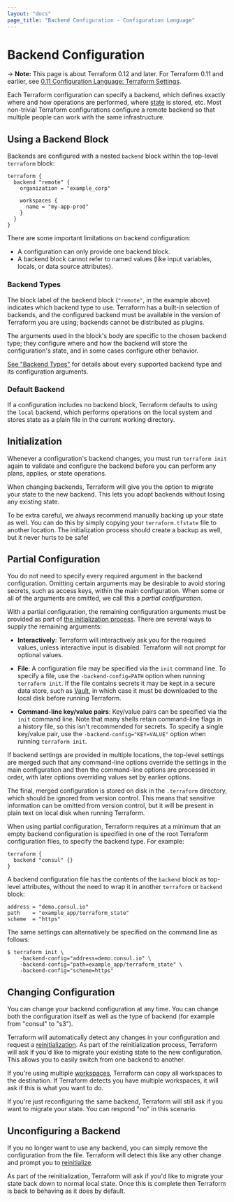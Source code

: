 ```yaml
---
layout: "docs"
page_title: "Backend Configuration - Configuration Language"
---
```


# Backend Configuration

-> **Note:** This page is about Terraform 0.12 and later. For Terraform 0.11 and
earlier, see
[0.11 Configuration Language: Terraform Settings](../configuration-0-11/terraform.html).


Each Terraform configuration can specify a backend, which defines exactly where
and how operations are performed, where [state](/docs/state/index.html) is
stored, etc. Most non-trivial Terraform configurations configure a remote
backend so that multiple people can work with the same infrastructure.

## Using a Backend Block

Backends are configured with a nested `backend` block within the top-level
`terraform` block:

```hcl
terraform {
  backend "remote" {
    organization = "example_corp"

    workspaces {
      name = "my-app-prod"
    }
  }
}
```

There are some important limitations on backend configuration:

- A configuration can only provide one backend block.
- A backend block cannot refer to named values (like input variables, locals, or data source attributes).

### Backend Types

The block label of the backend block (`"remote"`, in the example above) indicates which backend type to use. Terraform has a built-in selection of backends, and the configured backend must be available in the version of Terraform you are using; backends cannot be distributed as plugins.

The arguments used in the block's body are specific to the chosen backend type; they configure where and how the backend will store the configuration's state, and in some cases configure other behavior.

[See "Backend Types"](/docs/backends/types/index.html) for details about every supported backend type and its configuration arguments.

### Default Backend

If a configuration includes no backend block, Terraform defaults to using the `local` backend, which performs operations on the local system and stores state as a plain file in the current working directory.


## Initialization

Whenever a configuration's backend changes, you must run `terraform init` again
to validate and configure the backend before you can perform any plans, applies,
or state operations.

When changing backends, Terraform will give you the option to migrate
your state to the new backend. This lets you adopt backends without losing
any existing state.

To be extra careful, we always recommend manually backing up your state
as well. You can do this by simply copying your `terraform.tfstate` file
to another location. The initialization process should create a backup
as well, but it never hurts to be safe!

## Partial Configuration

You do not need to specify every required argument in the backend configuration.
Omitting certain arguments may be desirable to avoid storing secrets, such as
access keys, within the main configuration. When some or all of the arguments
are omitted, we call this a _partial configuration_.

With a partial configuration, the remaining configuration arguments must be
provided as part of
[the initialization process](/docs/backends/init.html#backend-initialization).
There are several ways to supply the remaining arguments:

  * **Interactively**: Terraform will interactively ask you for the required
    values, unless interactive input is disabled. Terraform will not prompt for
    optional values.

  * **File**: A configuration file may be specified via the `init` command line.
    To specify a file, use the `-backend-config=PATH` option when running
    `terraform init`. If the file contains secrets it may be kept in
    a secure data store, such as
    [Vault](https://www.vaultproject.io/), in which case it must be downloaded
    to the local disk before running Terraform.

  * **Command-line key/value pairs**: Key/value pairs can be specified via the
    `init` command line. Note that many shells retain command-line flags in a
    history file, so this isn't recommended for secrets. To specify a single
    key/value pair, use the `-backend-config="KEY=VALUE"` option when running
    `terraform init`.

If backend settings are provided in multiple locations, the top-level
settings are merged such that any command-line options override the settings
in the main configuration and then the command-line options are processed
in order, with later options overriding values set by earlier options.

The final, merged configuration is stored on disk in the `.terraform`
directory, which should be ignored from version control. This means that
sensitive information can be omitted from version control, but it will be
present in plain text on local disk when running Terraform.

When using partial configuration, Terraform requires at a minimum that
an empty backend configuration is specified in one of the root Terraform
configuration files, to specify the backend type. For example:

```hcl
terraform {
  backend "consul" {}
}
```

A backend configuration file has the contents of the `backend` block as
top-level attributes, without the need to wrap it in another `terraform`
or `backend` block:

```hcl
address = "demo.consul.io"
path    = "example_app/terraform_state"
scheme  = "https"
```

The same settings can alternatively be specified on the command line as
follows:

```
$ terraform init \
    -backend-config="address=demo.consul.io" \
    -backend-config="path=example_app/terraform_state" \
    -backend-config="scheme=https"
```

## Changing Configuration

You can change your backend configuration at any time. You can change
both the configuration itself as well as the type of backend (for example
from "consul" to "s3").

Terraform will automatically detect any changes in your configuration
and request a [reinitialization](/docs/backends/init.html). As part of
the reinitialization process, Terraform will ask if you'd like to migrate
your existing state to the new configuration. This allows you to easily
switch from one backend to another.

If you're using multiple [workspaces](/docs/state/workspaces.html),
Terraform can copy all workspaces to the destination. If Terraform detects
you have multiple workspaces, it will ask if this is what you want to do.

If you're just reconfiguring the same backend, Terraform will still ask if you
want to migrate your state. You can respond "no" in this scenario.

## Unconfiguring a Backend

If you no longer want to use any backend, you can simply remove the
configuration from the file. Terraform will detect this like any other
change and prompt you to [reinitialize](/docs/backends/init.html).

As part of the reinitialization, Terraform will ask if you'd like to migrate
your state back down to normal local state. Once this is complete then
Terraform is back to behaving as it does by default.

